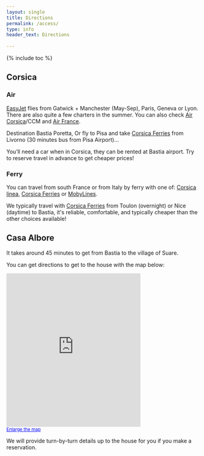 ```yaml
---
layout: single
title: Directions
permalink: /access/
type: info
header_text: Directions
  
---
```


{% include toc %}

## Corsica

### Air

[EasyJet](http://www.easyjet.com/) flies from Gatwick + Manchester
(May-Sep), Paris, Geneva or Lyon. There are also quite a few charters
in the summer.  You can also check
[Air Corsica](http://www.aircorsica.com/)/CCM and
[Air France](http://www.airfrance.com).

Destination Bastia Poretta, Or fly to Pisa and take
[Corsica Ferries](https://corsica-ferries.co.uk/) from
Livorno (30 minutes bus from Pisa Airport)...

You’ll need a car when in Corsica, they can be rented at Bastia
airport. Try to reserve travel in advance to get cheaper prices!

### Ferry

You can travel from south France or from Italy by ferry with one of:
[Corsica linea](http://www.corsicalinea.com/),
[Corsica Ferries](https://www.corsica-ferries.co.uk/) or
[MobyLines](http://www.mobylines.com/).

We typically travel with
[Corsica Ferries](https://www.corsica-ferries.co.uk/) from Toulon
(overnight) or Nice (daytime) to Bastia, it's reliable, comfortable,
and typically cheaper than the other choices available!

## Casa Albore

It takes around 45 minutes to get from Bastia to the village of Suare.

You can get directions to get to the house with the map below:

<iframe width="350" height="400" frameborder="0" scrolling="no" marginheight="0" marginwidth="0" src="https://maps.google.com/maps?f=q&amp;source=s_q&amp;hl=en&amp;geocode=&amp;q=suare,+cagnano,+france&amp;aq=&amp;sll=37.0625,-95.677068&amp;sspn=34.587666,71.982422&amp;ie=UTF8&amp;hq=&amp;hnear=Suare,+Cagnano,+Haute-Corse,+Corse,+France&amp;iwloc=near&addr&amp;t=m&amp;ll=42.847779,9.380951&amp;spn=0.402738,0.479279&amp;z=10&amp;output=embed"></iframe><br /><small><a href="https://maps.google.com/maps?f=q&amp;source=embed&amp;hl=fr&amp;geocode=&amp;q=suare,+cagnano,+france&amp;aq=&amp;sll=37.0625,-95.677068&amp;sspn=34.587666,71.982422&amp;ie=UTF8&amp;hq=&amp;hnear=Suare,+Cagnano,+Haute-Corse,+Corse,+France&amp;t=m&amp;ll=42.847779,9.380951&amp;spn=0.402738,0.479279&amp;z=10" style="color:#0000FF;text-align:left">Enlarge the map</a></small>

We will provide turn-by-turn details up to the house for you if you make a reservation.
